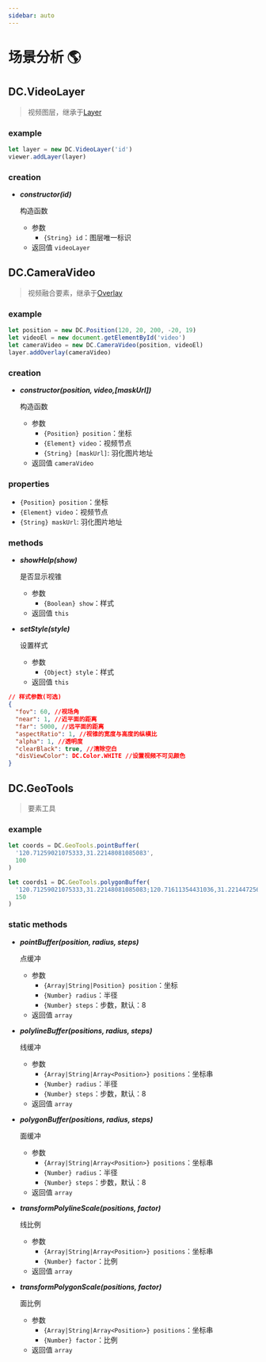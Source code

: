 ```yaml
---
sidebar: auto
---
```


# 场景分析 🌎

## DC.VideoLayer

> 视频图层，继承于[Layer](../layer/#layer)

### example

```js
let layer = new DC.VideoLayer('id')
viewer.addLayer(layer)
```

### creation

- **_constructor(id)_**

  构造函数

  - 参数
    - `{String} id`：图层唯一标识
  - 返回值 `videoLayer`

## DC.CameraVideo

> 视频融合要素，继承于[Overlay](../overlay/#overlay)

### example

```js
let position = new DC.Position(120, 20, 200, -20, 19)
let videoEl = new document.getElementById('video')
let cameraVideo = new DC.CameraVideo(position, videoEl)
layer.addOverlay(cameraVideo)
```

### creation

- **_constructor(position, video,[maskUrl])_**

  构造函数

  - 参数
    - `{Position} position`：坐标
    - `{Element} video`：视频节点
    - `{String} [maskUrl]`: 羽化图片地址
  - 返回值 `cameraVideo`

### properties

- `{Position} position`：坐标
- `{Element} video`：视频节点
- `{String} maskUrl`: 羽化图片地址

### methods

- **_showHelp(show)_**

  是否显示视锥

  - 参数
    - `{Boolean} show`：样式
  - 返回值 `this`

- **_setStyle(style)_**

  设置样式

  - 参数
    - `{Object} style`：样式
  - 返回值 `this`

```json
// 样式参数(可选)
{
  "fov": 60, //视场角
  "near": 1, //近平面的距离
  "far": 5000, //远平面的距离
  "aspectRatio": 1, //视锥的宽度与高度的纵横比
  "alpha": 1, //透明度
  "clearBlack": true, //清除空白
  "disViewColor": DC.Color.WHITE //设置视频不可见颜色
}
```

## DC.GeoTools

> 要素工具

### example

```js
let coords = DC.GeoTools.pointBuffer(
  '120.71259021075333,31.22148081085083',
  100
)

let coords1 = DC.GeoTools.polygonBuffer(
  '120.71259021075333,31.22148081085083;120.71611354431036,31.221447256684566;120.7140691869497,31.21875584696343',
  150
)
```

### static methods

- **_pointBuffer(position, radius, steps)_**

  点缓冲

  - 参数
    - `{Array|String|Position} position`：坐标
    - `{Number} radius`：半径
    - `{Number} steps`：步数，默认：8
  - 返回值 `array`

- **_polylineBuffer(positions, radius, steps)_**

  线缓冲

  - 参数
    - `{Array|String|Array<Position>} positions`：坐标串
    - `{Number} radius`：半径
    - `{Number} steps`：步数，默认：8
  - 返回值 `array`

- **_polygonBuffer(positions, radius, steps)_**

  面缓冲

  - 参数
    - `{Array|String|Array<Position>} positions`：坐标串
    - `{Number} radius`：半径
    - `{Number} steps`：步数，默认：8
  - 返回值 `array`

- **_transformPolylineScale(positions, factor)_**

  线比例

  - 参数
    - `{Array|String|Array<Position>} positions`：坐标串
    - `{Number} factor`：比例
  - 返回值 `array`

- **_transformPolygonScale(positions, factor)_**

  面比例

  - 参数
    - `{Array|String|Array<Position>} positions`：坐标串
    - `{Number} factor`：比例
  - 返回值 `array`

